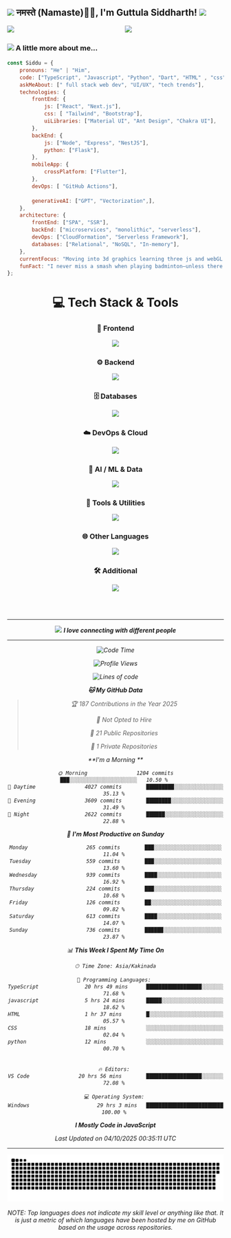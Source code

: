 <h2><img src="https://emojis.slackmojis.com/emojis/images/1531849430/4246/blob-sunglasses.gif?1531849430" width="30"/> नमस्ते (Namaste)🙏🏻, I'm Guttula Siddharth! <img src="https://media.giphy.com/media/12oufCB0MyZ1Go/giphy.gif" width="50"></h2>
<img align='right' src="https://media.giphy.com/media/M9gbBd9nbDrOTu1Mqx/giphy.gif" width="230">
</a><img src="https://media.giphy.com/media/WUlplcMpOCEmTGBtBW/giphy.gif" width="30"> 
</em></p>







### <img src="https://media.giphy.com/media/VgCDAzcKvsR6OM0uWg/giphy.gif" width="50"> A little more about me...  

```javascript
const Siddu = {
    pronouns: "He" | "Him",
    code: ["TypeScript", "Javascript", "Python", "Dart", "HTML" , "css", "threeJS" "webgl"],
    askMeAbout: [" full stack web dev", "UI/UX", "tech trends"],
    technologies: {
        frontEnd: {
            js: ["React", "Next.js"],
            css: [ "Tailwind", "Bootstrap"],
            uiLibraries: ["Material UI", "Ant Design", "Chakra UI"],
        },
        backEnd: {
            js: ["Node", "Express", "NestJS"],
            python: ["Flask"],
        },
        mobileApp: {
            crossPlatform: ["Flutter"],
        },
        devOps: [ "GitHub Actions"],

        generativeAI: ["GPT", "Vectorization",],
    },
    architecture: {
        frontEnd: ["SPA", "SSR"],
        backEnd: ["microservices", "monolithic", "serverless"],
        devOps: ["CloudFormation", "Serverless Framework"],
        databases: ["Relational", "NoSQL", "In-memory"],
    },
    currentFocus: "Moving into 3d graphics learning three js and webGL ",
    funFact: "I never miss a smash when playing badminton—unless there's coffee involved!"
};
```


<h1 align="center">💻 Tech Stack & Tools</h1>

<div align="center">

<!-- 🧩 Frontend -->
<h3>🎨 Frontend</h3>
<img src="https://skillicons.dev/icons?i=html,css,js,ts,react,nextjs,redux,tailwind,threejs,vue,nuxtjs,bootstrap,sass,materialui,figma" />

<!-- ⚙️ Backend -->
<h3>⚙️ Backend</h3>
<img src="https://skillicons.dev/icons?i=nodejs,express,nestjs,go,python,django,flask,fastapi,rust,graphql,php,laravel,java,spring" />

<!-- 🗄️ Databases -->
<h3>🗄️ Databases</h3>
<img src="https://skillicons.dev/icons?i=mongodb,mysql,postgres,sqlite,redis,firebase,supabase,prisma" />

<!-- ☁️ DevOps & Cloud -->
<h3>☁️ DevOps & Cloud</h3>
<img src="https://skillicons.dev/icons?i=aws,azure,gcp,vercel,netlify,heroku,docker,kubernetes,nginx,jenkins,terraform,githubactions,cloudflare" />

<!-- 🧠 AI / ML & Data -->
<h3>🧠 AI / ML & Data</h3>
<img src="https://skillicons.dev/icons?i=python,tensorflow,pytorch,opencv,jupyter" />

<!-- 🧰 Tools & Utilities -->
<h3>🧰 Tools & Utilities</h3>
<img src="https://skillicons.dev/icons?i=git,github,gitlab,vscode,postman,notion,linux,bash,powershell,figma,vite,webpack,babel,eslint,prettier,storybook" />

<!-- ⚡ Other Languages -->
<h3>🌐 Other Languages</h3>
<img src="https://skillicons.dev/icons?i=c,cpp,cs,r,swift,kotlin,dart" />

<!-- 🧩 Additional -->
<h3>🛠️ Additional</h3>
<img src="https://skillicons.dev/icons?i=unity,unreal,blender,androidstudio,flutter,electron" />

<br><br>

---
<img src="https://media.giphy.com/media/LnQjpWaON8nhr21vNW/giphy.gif" width="60"> <em><b>I love connecting with different people</b>

---
<!--START_SECTION:waka-->
![Code Time](http://img.shields.io/badge/Code%20Time-4%2C912%20hrs%2021%20mins-blue)

![Profile Views](http://img.shields.io/badge/Profile%20Views-666-blue)

![Lines of code](https://img.shields.io/badge/From%20Hello%20World%20I%27ve%20Written-8.6%20million%20lines%20of%20code-blue)

**🐱 My GitHub Data** 

> 🏆 187 Contributions in the Year 2025
 > 
> 🚫 Not Opted to Hire
 > 
> 📜 21 Public Repositories 
 > 
> 🔑 1 Private Repositories 
 > 
**I'm a Morning ** 

```text
🌞 Morning                1204 commits        ███░░░░░░░░░░░░░░░░░░░░░░   10.50 % 
🌆 Daytime                4027 commits        █████████░░░░░░░░░░░░░░░░   35.13 % 
🌃 Evening                3609 commits        ████████░░░░░░░░░░░░░░░░░   31.49 % 
🌙 Night                  2622 commits        ██████░░░░░░░░░░░░░░░░░░░   22.88 % 
```
📅 **I'm Most Productive on Sunday** 

```text
Monday                   265 commits        ███░░░░░░░░░░░░░░░░░░░░░░   11.04 % 
Tuesday                  559 commits        ███░░░░░░░░░░░░░░░░░░░░░░   13.60 % 
Wednesday                939 commits        ████░░░░░░░░░░░░░░░░░░░░░   16.92 % 
Thursday                 224 commits        ███░░░░░░░░░░░░░░░░░░░░░░   10.68 % 
Friday                   126 commits        ██░░░░░░░░░░░░░░░░░░░░░░░   09.82 % 
Saturday                 613 commits        ████░░░░░░░░░░░░░░░░░░░░░   14.07 % 
Sunday                   736 commits        ██████░░░░░░░░░░░░░░░░░░░   23.87 % 
```


📊 **This Week I Spent My Time On** 

```text
🕑︎ Time Zone: Asia/Kakinada

💬 Programming Languages: 
TypeScript               20 hrs 49 mins      ██████████████████░░░░░░░   71.68 % 
javascript               5 hrs 24 mins       █████░░░░░░░░░░░░░░░░░░░░   18.62 % 
HTML                     1 hr 37 mins        █░░░░░░░░░░░░░░░░░░░░░░░░   05.57 % 
CSS                      18 mins             ░░░░░░░░░░░░░░░░░░░░░░░░░   02.04 % 
python                   12 mins             ░░░░░░░░░░░░░░░░░░░░░░░░░   00.70 % 


🔥 Editors: 
VS Code                20 hrs 56 mins        ██████████████████░░░░░░░   72.08 % 

💻 Operating System: 
Windows                      29 hrs 3 mins   █████████████████████████   100.00 % 
```

**I Mostly Code in JavaScript** 

 Last Updated on 04/10/2025 00:35:11 UTC


---

<picture>
  <source media="(prefers-color-scheme: dark)" srcset="https://raw.githubusercontent.com/Deri-Kurniawan/Deri-Kurniawan/output/github-snake-dark.svg" />
  <source media="(prefers-color-scheme: light)" srcset="https://raw.githubusercontent.com/Deri-Kurniawan/Deri-Kurniawan/output/github-snake.svg" />
  <img alt="github-snake" src="https://raw.githubusercontent.com/Deri-Kurniawan/Deri-Kurniawan/output/github-snake.svg" />
</picture>


<!--END_SECTION:waka-->

NOTE: Top languages does not indicate my skill level or anything like that. It is just a metric of which languages have been hosted by me on GitHub based on the usage across repositories.
